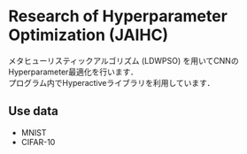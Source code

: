 # Research of Hyperparameter Optimization (JAIHC)

メタヒューリスティックアルゴリズム (LDWPSO) を用いてCNNのHyperparameter最適化を行います．  
プログラム内でHyperactiveライブラリを利用しています．

## Use data

- MNIST
- CIFAR-10
